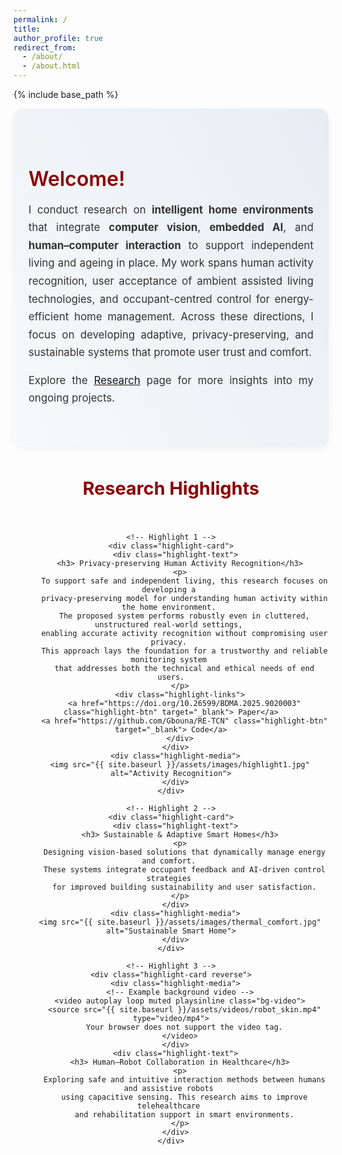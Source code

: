 ```yaml
---
permalink: /
title: 
author_profile: true
redirect_from: 
  - /about/
  - /about.html
---
```


{% include base_path %}

<!-- ====== Styling ====== -->
<style>
/* Intro Section */
.about-intro {
  background: linear-gradient(60deg, #f7f9fb, #e6edf3);
  padding: 3rem 1.5rem;
  text-align: justify;
  border-radius: 16px;
  box-shadow: 0 4px 12px rgba(0,0,0,0.05);
  margin-bottom: 3rem;
}
.about-intro h2 {
  color: #8b0000;
  font-size: 2rem;
  font-weight: 600;
  margin-bottom: 1rem;
}
.about-intro p {
  max-width: 800px;
  margin: 0 auto 1rem;
  font-size: 1.05rem;
  color: #333;
  line-height: 1.7;
}

/* Research Highlights */
.highlight-section {
  text-align: center;
}
.highlight-section h2 {
  color: #8b0000;
  font-size: 1.8rem;
  font-weight: 700;
  margin-bottom: 2.5rem;
}

.highlight-grid {
  display: flex;
  flex-direction: column;
  gap: 3rem;
}

/* Each highlight card */
.highlight-card {
  display: flex;
  align-items: center;
  justify-content: space-between;
  gap: 2rem;
  flex-wrap: wrap;
  background: #ffffff;
  border-radius: 16px;
  box-shadow: 0 6px 16px rgba(0,0,0,0.08);
  overflow: hidden;
  transition: transform 0.3s ease;
}
.highlight-card:hover {
  transform: translateY(-5px);
}

.highlight-card.reverse {
  flex-direction: row-reverse;
}

/* Text Section */
.highlight-text {
  flex: 1 1 45%;
  padding: 2rem;
  text-align: left;
}
.highlight-text h3 {
  color: #8b0000;
  margin-bottom: 1rem;
  font-size: 1.3rem;
}
.highlight-text p {
  color: #333;
  line-height: 1.7;
  font-size: 1rem;
}

/* Media Section */
.highlight-media {
  flex: 1 1 45%;
  position: relative;
  overflow: hidden;
  min-height: 250px;
  border-radius: 0 16px 16px 0;
}
.highlight-media img {
  width: 100%;
  height: 100%;
  object-fit: cover;
}
.bg-video {
  width: 100%;
  height: 100%;
  object-fit: cover;
}


.highlight-links {
  margin-top: 1rem;
}
.highlight-btn {
  display: inline-block;
  background-color: #8b0000;
  color: white;
  text-decoration: none;
  padding: 0.45rem 0.9rem;
  margin-right: 0.5rem;
  border-radius: 8px;
  font-size: 0.9rem;
  transition: background-color 0.3s ease, transform 0.2s ease;
}
.highlight-btn:hover {
  background-color: #a01919;
  transform: translateY(-2px);
}
  
/* Responsive */
@media (max-width: 900px) {
  .highlight-card, .highlight-card.reverse {
    flex-direction: column;
  }
  .highlight-text {
    text-align: center;
  }
  .highlight-media {
    border-radius: 0 0 16px 16px;
  }
}
</style>


<!-- ====== Intro Section ====== -->
<div class="about-intro">
  <div class="intro-content">
    <h2>Welcome!</h2>
    <p>
      I conduct research on <strong>intelligent home environments</strong> that integrate 
      <strong>computer vision</strong>, <strong>embedded AI</strong>, and 
      <strong>human–computer interaction</strong> to support independent living and ageing in place. 
      My work spans human activity recognition, user acceptance of ambient assisted living technologies, 
      and occupant-centred control for energy-efficient home management. 
      Across these directions, I focus on developing adaptive, privacy-preserving, and sustainable systems 
      that promote user trust and comfort.
    </p>
    <p>
      Explore the <a href="{{ site.baseurl }}/Research/">Research</a> page for more insights into my ongoing projects.
    </p>
  </div>
</div>


<!-- ====== Research Highlights Section ====== -->
<div class="highlight-section">
  <h2> Research Highlights</h2>
  <div class="highlight-grid">


    <!-- Highlight 1 -->
    <div class="highlight-card">
      <div class="highlight-text">
        <h3> Privacy-preserving Human Activity Recognition</h3>
        <p>
          To support safe and independent living, this research focuses on developing a 
          privacy-preserving model for understanding human activity within the home environment. 
          The proposed system performs robustly even in cluttered, unstructured real-world settings, 
          enabling accurate activity recognition without compromising user privacy. 
          This approach lays the foundation for a trustworthy and reliable monitoring system 
          that addresses both the technical and ethical needs of end users.
        </p>
        <div class="highlight-links">
          <a href="https://doi.org/10.26599/BDMA.2025.9020003" class="highlight-btn" target="_blank"> Paper</a>
          <a href="https://github.com/Gbouna/RE-TCN" class="highlight-btn" target="_blank"> Code</a>
        </div>
      </div>
      <div class="highlight-media">
        <img src="{{ site.baseurl }}/assets/images/highlight1.jpg" alt="Activity Recognition">
      </div>
    </div>

    <!-- Highlight 2 -->
    <div class="highlight-card">
      <div class="highlight-text">
        <h3> Sustainable & Adaptive Smart Homes</h3>
        <p>
          Designing vision-based solutions that dynamically manage energy and comfort. 
          These systems integrate occupant feedback and AI-driven control strategies 
          for improved building sustainability and user satisfaction.
        </p>
      </div>
      <div class="highlight-media">
        <img src="{{ site.baseurl }}/assets/images/thermal_comfort.jpg" alt="Sustainable Smart Home">
      </div>
    </div>

    <!-- Highlight 3 -->
    <div class="highlight-card reverse">
      <div class="highlight-media">
        <!-- Example background video -->
        <video autoplay loop muted playsinline class="bg-video">
          <source src="{{ site.baseurl }}/assets/videos/robot_skin.mp4" type="video/mp4">
          Your browser does not support the video tag.
        </video>
      </div>
      <div class="highlight-text">
        <h3> Human–Robot Collaboration in Healthcare</h3>
        <p>
          Exploring safe and intuitive interaction methods between humans and assistive robots 
          using capacitive sensing. This research aims to improve telehealthcare 
          and rehabilitation support in smart environments.
        </p>
      </div>
    </div>

  </div>
</div>

